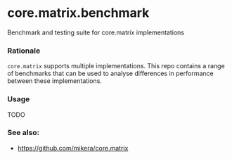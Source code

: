 core.matrix.benchmark
=====================

Benchmark and testing suite for core.matrix implementations

### Rationale

`core.matrix` supports multiple implementations. This repo contains a range of 
benchmarks that can be used to analyse differences in performance between these
implementations.

### Usage

TODO

### See also:

 - https://github.com/mikera/core.matrix
